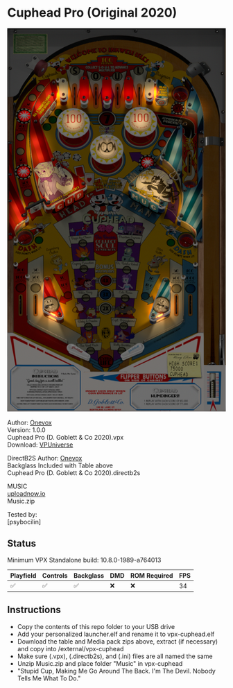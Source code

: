 # Cuphead Pro (Original 2020)

![Table Preview](../../images/vpx-cuphead.png)

Author: [Onevox](https://vpuniverse.com/profile/14340-onevox/)  
Version: 1.0.0  
Cuphead Pro (D. Goblett & Co 2020).vpx  
Download: [VPUniverse](https://vpuniverse.com/files/file/6145-cuphead-pro-perdition-edition-dgoblett-co-2020/)

DirectB2S
Author: [Onevox](https://vpuniverse.com/profile/14340-onevox/)  
Backglass Included with Table above  
Cuphead Pro (D. Goblett & Co 2020).directb2s  

MUSIC  
[uploadnow.io](https://uploadnow.io/s/45a7100f-273b-403f-8a4e-389b15197a61)  
Music.zip 
  
Tested by:  
[psybocilin]

## Status 

Minimum VPX Standalone build: 10.8.0-1989-a764013

| Playfield | Controls | Backglass | DMD | ROM Required | FPS | 
|-----------|----------|-----------|-----|--------------|-----|
| :white_check_mark: | :white_check_mark: | :white_check_mark: | :x: | :x: | 34 |

## Instructions

- Copy the contents of this repo folder to your USB drive
- Add your personalized launcher.elf and rename it to vpx-cuphead.elf
- Download the table and Media pack zips above, extract (if necessary) and copy into /external/vpx-cuphead 
- Make sure (.vpx), (.directb2s), and (.ini) files are all named the same
- Unzip Music.zip and place folder "Music" in vpx-cuphead
- "Stupid Cup, Making Me Go Around The Back. I'm The Devil. Nobody Tells Me What To Do."
